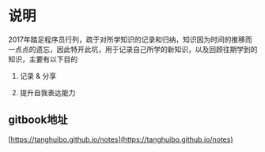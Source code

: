 # 说明

2017年踏足程序员行列，疏于对所学知识的记录和归纳，知识因为时间的推移而一点点的遗忘，因此特开此坑，用于记录自己所学的新知识，以及回顾往期学到的知识，主要有以下目的

1. 记录 & 分享

2. 提升自我表达能力

## gitbook地址

[https://tanghuibo.github.io/notes](https://tanghuibo.github.io/notes)
